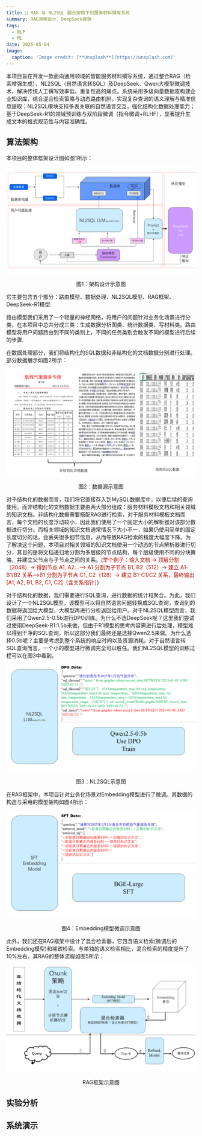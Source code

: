 ```yaml
---
title: 🧠 RAG 与 NL2SQL 融合架构下的服务材料撰写系统
summary: RAG流程设计、DeepSeek微调
tags:
  - NLP
  - ML
date: 2025-05-04
image:
  caption: 'Image credit: [**Unsplash**](https://unsplash.com)'
---
```

本项目旨在开发一款面向通用领域的智能服务材料撰写系统，通过整合RAG（检索增强生成）、NL2SQL（自然语言转SQL）及DeepSeek、Qwen大模型微调技术，解决传统人工撰写效率低、重复性高的痛点。系统采用多级向量数据库构建企业知识库，结合混合检索策略与动态路由机制，实现复杂查询的语义理解与精准信息提取；NL2SQL模块支持多表关联的自然语言交互，强化结构化数据处理能力；基于DeepSeek-R1的领域预训练与双阶段微调（指令微调+RLHF），显著提升生成文本的格式规范性与内容准确性。

## 算法架构
本项目的整体框架设计图如图1所示：

![本项目的算法架构图](./framework.png)
<center><p>图1：架构设计示意图</p></center>

它主要包含五个部分：路由模型、数据处理、NL2SQL模型、RAG框架、DeepSeek-R1模型.

路由模型我们采用了一个轻量的神经网络，将用户的问题针对业务化场景进行分类，在本项目中总共分成三类：生成数据分析图类、统计数据类、写材料类。路由模型将用户问题路由到不同的类别上，不同的任务类别会触发不同的模型进行后续的步骤.

在数据处理部分，我们将结构化的SQL数据和非结构化的文档数据分别进行处理。部分数据展示如图2所示：

![数据源示意图](./dataprocess.png)
<center><p>图2：数据源示意图</p></center>

对于结构化的数据而言，我们将它直接存入到MySQL数据库中，以便后续的查询使用。而非结构化的文档数据主要由两大部分组成：服务材料模板文档和相关领域的知识文档。非结构化数据需要搭配RAG进行检索，对于服务材料模板文档而言，每个文档的长度浮动较小，因此我们使用了一个固定大小的解析器对该部分数据进行切分。而相关领域的知识文档通常情况下大小不一，如果仍使用简单的固定长度切分的话，会丢失很多细节信息，从而导致RAG检索的精度大幅度下降。为了解决这个问题，本项目对相关领域的知识文档使用一个动态的节点解析器进行切分，其目的是将文档递归地分割为多层级的节点结构，每个层级使用不同的分块策略，并建立父节点与子节点之间的关系。(<font color=bule>举个例子：输入文档 → 顶层分割（2048）→ 得到节点 A1, A2...--> A1 分割为子节点 B1, B2（512）→ 建立 A1-B1/B2 关系-->B1 分割为子节点 C1, C2（128）→ 建立 B1-C1/C2 关系，最终输出[A1, A2, B1, B2, C1, C2]（含关系指针）</font>)

对于结构化的数据，我们需要进行SQL查询，进行数据的统计和聚合。为此，我们设计了一个NL2SQL模型，该模型可以将自然语言问题转换成SQL查询，查询到的数据将返回给大模型，大模型再进行分析返回给用户。对于NL2SQL模型而言，我们采用了Qwen2.5-0.5b进行DPO训练。为什么不选DeepSeek呢？这里我们尝试过使用DeepSeek-R1:1.5b来做，但由于R1模型的思考内容需进行后处理，模型难以得到干净的SQL查询，所以这部分我们最终还是选择Qwen2.5来做。为什么选择0.5b呢？主要是考虑到整个系统的响应时间以及资源消耗，对于自然语言转SQL查询而言，一个小的模型进行微调完全可以胜任。我们NL2SQL模型的训练过程可以在图3中看到。

![NL2SQL示意图](./nl2sql.png)
<center><p>图3：NL2SQL示意图</p></center>

在RAG框架中，本项目针对业务化场景对Embedding模型进行了微调。其数据的构造与采用的模型架构如图4所示：

![Embedding模型微调示意图](./embedding.png)
<center><p>图4：Embedding模型微调示意图</p></center>

此外，我们还在RAG框架中设计了混合检索器，它包含语义检索(微调后的Embedding模型)和稀疏检索。与单独的语义检索相比，混合检索的精度提升了10%左右。其RAG的整体流程如图5所示：

![RAG框架示意图](./rag.png)
<center><p>RAG框架示意图</p></center>

## 实验分析

## 系统演示
